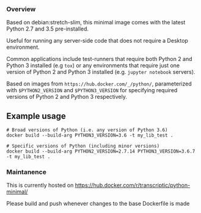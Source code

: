 ### Overview
Based on debian:stretch-slim, this minimal image comes with the latest Python 2.7 and 3.5 pre-installed.

Useful for running any server-side code that does not require a Desktop environment. 

Common applications include test-runners that require both Python 2 and Python 3 installed (e.g `tox`) or any environments that require just one version of Python 2 and Python 3 installed (e.g. `jupyter notebook` servers).

Based on images from `https://hub.docker.com/_/python/`, parameterized with `$PYTHON2_VERSION` and `$PYTHON3_VERSION` for specifying required versions of Python 2 and Python 3 respectively.

## Example usage
```
# Broad versions of Python (i.e. any version of Python 3.6)
docker build --build-arg PYTHON3_VERSION=3.6 -t my_lib_test .

# Specific versions of Python (including minor versions)
docker build --build-arg PYTHON2_VERSION=2.7.14 PYTHON3_VERSION=3.6.7 -t my_lib_test .
```

### Maintanence

This is currently hosted on https://hub.docker.com/r/transcriptic/python-minimal/

Please build and push whenever changes to the base Dockerfile is made

